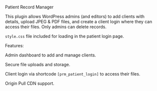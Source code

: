 Patient Record Manager

This plugin allows WordPress admins (and editors) to add clients with details, upload JPEG & PDF files, and create a client login where they can access their files.
Only admins can delete records. 

`style.css` file included for loading in the patient login page.

Features:

Admin dashboard to add and manage clients.

Secure file uploads and storage.

Client login via shortcode `[prm_patient_login]` to access their files.

Origin Pull CDN support.

